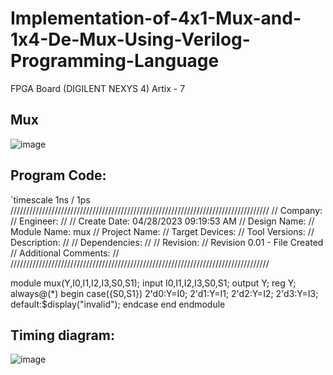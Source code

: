 # Implementation-of-4x1-Mux-and-1x4-De-Mux-Using-Verilog-Programming-Language
FPGA Board (DIGILENT NEXYS 4) Artix - 7

## Mux
![image](https://user-images.githubusercontent.com/118730309/235054401-85ec7427-6f32-49ab-b4f6-ce55a9a87cad.png)

## Program Code:

`timescale 1ns / 1ps
//////////////////////////////////////////////////////////////////////////////////
// Company: 
// Engineer: 
// 
// Create Date: 04/28/2023 09:19:53 AM
// Design Name: 
// Module Name: mux
// Project Name: 
// Target Devices: 
// Tool Versions: 
// Description: 
// 
// Dependencies: 
// 
// Revision:
// Revision 0.01 - File Created
// Additional Comments:
// 
//////////////////////////////////////////////////////////////////////////////////


module mux(Y,I0,I1,I2,I3,S0,S1);
input I0,I1,I2,I3,S0,S1;
output Y;
reg Y;
always@(*)
begin
case({S0,S1})
2'd0:Y=I0;
2'd1:Y=I1;
2'd2:Y=I2;
2'd3:Y=I3;
default:$display("invalid");
endcase
end
endmodule












## Timing diagram:

![image](https://user-images.githubusercontent.com/118730309/235056272-4ce60e02-e854-45fa-a10c-992cdee15fe8.png)
